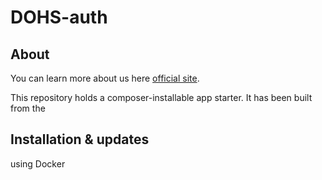 # DOHS-auth

## About

You can learn more about us here [official site](https://info.whitewaterresearchgroup.com).

This repository holds a composer-installable app starter.
It has been built from the


## Installation & updates

using Docker

